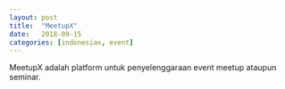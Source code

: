 ```yaml
---
layout: post
title:  "MeetupX"
date:   2018-09-15
categories: [indonesiax, event]
---
```


MeetupX adalah platform untuk penyelenggaraan event meetup ataupun seminar.